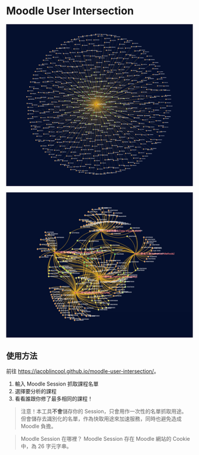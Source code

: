 # Moodle User Intersection

![Circle](screenshots/circle.jpg)

![Graph](screenshots/graph.jpg)

## 使用方法

前往 <https://jacoblincool.github.io/moodle-user-intersection/>。

1. 輸入 Moodle Session 抓取課程名單
2. 選擇要分析的課程
3. 看看誰跟你修了最多相同的課程！

> 注意！本工具**不會**儲存你的 Session，只會用作一次性的名單抓取用途。
> 但會儲存去識別化的名單，作為快取用途來加速服務，同時也避免造成 Moodle 負擔。

> Moodle Session 在哪裡？ Moodle Session 存在 Moodle 網站的 Cookie 中，為 26 字元字串。
